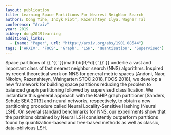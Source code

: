 ```yaml
---
layout: publication
title: Learning Space Partitions For Nearest Neighbor Search
authors: Dong Yihe, Indyk Piotr, Razenshteyn Ilya, Wagner Tal
conference: "Arxiv"
year: 2019
bibkey: dong2019learning
additional_links:
  - {name: "Paper", url: "https://arxiv.org/abs/1901.08544"}
tags: ['ARXIV', 'FOCS', 'Graph', 'LSH', 'Quantisation', 'Supervised']
---
```

Space partitions of \{\{ '\{\{' \}\}\mathbb\{R\}^d\{\{ '\}\}' \}\} underlie a vast and important class of fast nearest neighbor search (NNS) algorithms. Inspired by recent theoretical work on NNS for general metric spaces [Andoni, Naor, Nikolov, Razenshteyn, Waingarten STOC 2018, FOCS 2018], we develop a new framework for building space partitions reducing the problem to balanced graph partitioning followed by supervised classification. We instantiate this general approach with the KaHIP graph partitioner [Sanders, Schulz SEA 2013] and neural networks, respectively, to obtain a new partitioning procedure called Neural Locality-Sensitive Hashing (Neural LSH). On several standard benchmarks for NNS, our experiments show that the partitions obtained by Neural LSH consistently outperform partitions found by quantization-based and tree-based methods as well as classic, data-oblivious LSH.
